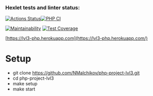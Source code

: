 ### Hexlet tests and linter status:
[![Actions Status](https://github.com/itaopro/php-project-lvl3/workflows/hexlet-check/badge.svg)](https://github.com/itaopro/php-project-lvl3/actions)[![PHP CI](https://github.com/itaopro/php-project-lvl3/actions/workflows/workflow.yml/badge.svg)](https://github.com/itaopro/php-project-lvl3/actions/workflows/workflow.yml)


[![Maintainability](https://api.codeclimate.com/v1/badges/9682f3d0f98610d1421e/maintainability)](https://codeclimate.com/github/itaopro/php-project-lvl3/maintainability)
[![Test Coverage](https://api.codeclimate.com/v1/badges/9682f3d0f98610d1421e/test_coverage)](https://codeclimate.com/github/itaopro/php-project-lvl3/test_coverage)

[https://lvl3-php.herokuapp.com](https://lvl3-php.herokuapp.com/)

# Setup
* git clone https://github.com/NMalchikov/php-project-lvl3.git
* cd php-project-lvl3
* make setup
* make start
